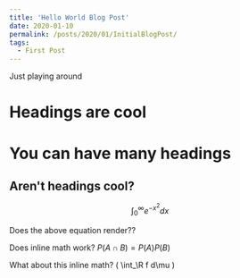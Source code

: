 ```yaml
---
title: 'Hello World Blog Post'
date: 2020-01-10
permalink: /posts/2020/01/InitialBlogPost/
tags:
  - First Post
---
```


Just playing around

Headings are cool
======

You can have many headings
======

Aren't headings cool?
------

$$\int_0^\infty e^{-x^2} dx$$

Does the above equation render??

Does inline math work? $P(A \cap B) = P(A)P(B)$

What about this inline math? ( \int_\R f d\mu )
